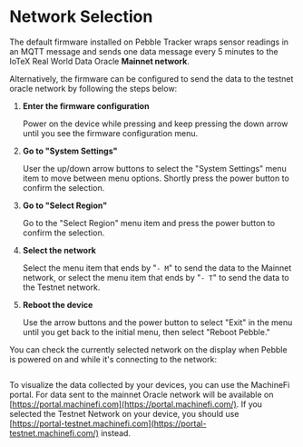 # Network Selection

The default firmware installed on Pebble Tracker wraps sensor readings in an MQTT message and sends one data message every 5 minutes to the IoTeX Real World Data Oracle **Mainnet network**.

Alternatively, the firmware can be configured to send the data to the testnet oracle network by following the steps below:

1.  **Enter the firmware configuration**

    Power on the device while pressing and keep pressing the down arrow until you see the firmware configuration menu.
2.  **Go to "System Settings"**

    User the up/down arrow buttons to select the "System Settings" menu item to move between menu options. Shortly press the power button to confirm the selection.
3.  **Go to "Select Region"**

    Go to the "Select Region" menu item and press the power button to confirm the selection.
4.  **Select the network**

    Select the menu item that ends by "`- M`" to send the data to the Mainnet network, or select the menu item that ends by "`- T`" to send the data to the Testnet network.
5.  **Reboot the device**

    Use the arrow buttons and the power button to select "Exit" in the menu until you get back to the initial menu, then select "Reboot Pebble."

You can check the currently selected network on the display when Pebble is powered on and while it's connecting to the network:

<figure><img src="https://github.com/iotexproject/iotex-docs-gitbook/raw/master/.gitbook/assets/image%20(24)%20(1)%20(1).png" alt=""><figcaption></figcaption></figure>

To visualize the data collected by your devices, you can use the MachineFi portal. For data sent to the mainnet Oracle network will be available on [https://portal.machinefi.com](https://portal.machinefi.com/). If you selected the Testnet Network on your device, you should use [https://portal-testnet.machinefi.com](https://portal-testnet.machinefi.com/) instead.
